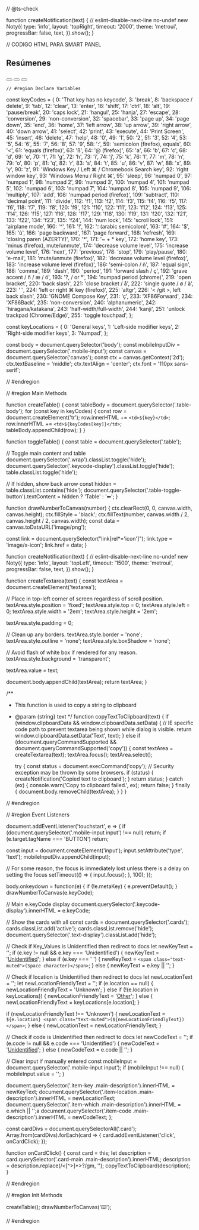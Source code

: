 // @ts-check

function createNotification(text) {
  // eslint-disable-next-line no-undef
  new Noty({
    type: 'info',
    layout: 'topRight',
    timeout: '2000',
    theme: 'metroui',
    progressBar: false,
    text,
  }).show();
}

// CODIGO HTML PARA SMART PANEL
   <div id="panel-2" class="panel col-12">
        <div class="panel-hdr">
          <h2>
            Resúmenes
          </h2>
            <div class="panel-toolbar">
                <button class="btn btn-panel" data-action="panel-collapse" data-toggle="tooltip" data-offset="0,10" data-original-title="Collapse"></button>
                <button class="btn btn-panel" data-action="panel-fullscreen" data-toggle="tooltip" data-offset="0,10" data-original-title="Fullscreen"></button>
                <button class="btn btn-panel" data-action="panel-close" data-toggle="tooltip" data-offset="0,10" data-original-title="Close"></button>
            </div>
        </div>
        <div class="panel-container show">
            <div class="panel-content">
            </div>
        </div>
    </div>


    // #region Declare Variables

const keyCodes = {
  0: 'That key has no keycode',
  3: 'break',
  8: 'backspace / delete',
  9: 'tab',
  12: 'clear',
  13: 'enter',
  16: 'shift',
  17: 'ctrl',
  18: 'alt',
  19: 'pause/break',
  20: 'caps lock',
  21: 'hangul',
  25: 'hanja',
  27: 'escape',
  28: 'conversion',
  29: 'non-conversion',
  32: 'spacebar',
  33: 'page up',
  34: 'page down',
  35: 'end',
  36: 'home',
  37: 'left arrow',
  38: 'up arrow',
  39: 'right arrow',
  40: 'down arrow',
  41: 'select',
  42: 'print',
  43: 'execute',
  44: 'Print Screen',
  45: 'insert',
  46: 'delete',
  47: 'help',
  48: '0',
  49: '1',
  50: '2',
  51: '3',
  52: '4',
  53: '5',
  54: '6',
  55: '7',
  56: '8',
  57: '9',
  58: ':',
  59: 'semicolon (firefox), equals',
  60: '<',
  61: 'equals (firefox)',
  63: 'ß',
  64: '@ (firefox)',
  65: 'a',
  66: 'b',
  67: 'c',
  68: 'd',
  69: 'e',
  70: 'f',
  71: 'g',
  72: 'h',
  73: 'i',
  74: 'j',
  75: 'k',
  76: 'l',
  77: 'm',
  78: 'n',
  79: 'o',
  80: 'p',
  81: 'q',
  82: 'r',
  83: 's',
  84: 't',
  85: 'u',
  86: 'v',
  87: 'w',
  88: 'x',
  89: 'y',
  90: 'z',
  91: 'Windows Key / Left ⌘ / Chromebook Search key',
  92: 'right window key',
  93: 'Windows Menu / Right ⌘',
  95: 'sleep',
  96: 'numpad 0',
  97: 'numpad 1',
  98: 'numpad 2',
  99: 'numpad 3',
  100: 'numpad 4',
  101: 'numpad 5',
  102: 'numpad 6',
  103: 'numpad 7',
  104: 'numpad 8',
  105: 'numpad 9',
  106: 'multiply',
  107: 'add',
  108: 'numpad period (firefox)',
  109: 'subtract',
  110: 'decimal point',
  111: 'divide',
  112: 'f1',
  113: 'f2',
  114: 'f3',
  115: 'f4',
  116: 'f5',
  117: 'f6',
  118: 'f7',
  119: 'f8',
  120: 'f9',
  121: 'f10',
  122: 'f11',
  123: 'f12',
  124: 'f13',
  125: 'f14',
  126: 'f15',
  127: 'f16',
  128: 'f17',
  129: 'f18',
  130: 'f19',
  131: 'f20',
  132: 'f21',
  133: 'f22',
  134: 'f23',
  135: 'f24',
  144: 'num lock',
  145: 'scroll lock',
  151: 'airplane mode',
  160: '^',
  161: '!',
  162: '؛ (arabic semicolon)',
  163: '#',
  164: '$',
  165: 'ù',
  166: 'page backward',
  167: 'page forward',
  168: 'refresh',
  169: 'closing paren (AZERTY)',
  170: '*',
  171: '~ + * key',
  172: 'home key',
  173: 'minus (firefox), mute/unmute',
  174: 'decrease volume level',
  175: 'increase volume level',
  176: 'next',
  177: 'previous',
  178: 'stop',
  179: 'play/pause',
  180: 'e-mail',
  181: 'mute/unmute (firefox)',
  182: 'decrease volume level (firefox)',
  183: 'increase volume level (firefox)',
  186: 'semi-colon / ñ',
  187: 'equal sign',
  188: 'comma',
  189: 'dash',
  190: 'period',
  191: 'forward slash / ç',
  192: 'grave accent / ñ / æ / ö',
  193: '?, / or °',
  194: 'numpad period (chrome)',
  219: 'open bracket',
  220: 'back slash',
  221: 'close bracket / å',
  222: 'single quote / ø / ä',
  223: '`',
  224: 'left or right ⌘ key (firefox)',
  225: 'altgr',
  226: '< /git >, left back slash',
  230: 'GNOME Compose Key',
  231: 'ç',
  233: 'XF86Forward',
  234: 'XF86Back',
  235: 'non-conversion',
  240: 'alphanumeric',
  242: 'hiragana/katakana',
  243: 'half-width/full-width',
  244: 'kanji',
  251: 'unlock trackpad (Chrome/Edge)',
  255: 'toggle touchpad',
};

const keyLocations = {
  0: 'General keys',
  1: 'Left-side modifier keys',
  2: 'Right-side modifier keys',
  3: 'Numpad',
};

const body = document.querySelector('body');
const mobileInputDiv = document.querySelector('.mobile-input');
const canvas = document.querySelector('canvas');
const ctx = canvas.getContext('2d');
ctx.textBaseline = 'middle';
ctx.textAlign = 'center';
ctx.font = '110px sans-serif';

// #endregion

// #region Main Methods

function createTable() {
  const tableBody = document.querySelector('.table-body');
  for (const key in keyCodes) {
    const row = document.createElement('tr');
    row.innerHTML += `<td>${key}</td>`;
    row.innerHTML += `<td>${keyCodes[key]}</td>`;
    tableBody.appendChild(row);
  }
}

function toggleTable() {
  const table = document.querySelector('.table');

  // Toggle main content and table
  document.querySelector('.wrap').classList.toggle('hide');
  document.querySelector('.keycode-display').classList.toggle('hide');
  table.classList.toggle('hide');

  // If hidden, show back arrow
  const hidden = table.classList.contains('hide');
  document.querySelector('.table-toggle-button').textContent = hidden ? 'Table' : '⬅';
}

function drawNumberToCanvas(number) {
  ctx.clearRect(0, 0, canvas.width, canvas.height);
  ctx.fillStyle = 'black';
  ctx.fillText(number, canvas.width / 2, canvas.height / 2, canvas.width);
  const data = canvas.toDataURL('image/png');

  const link = document.querySelector("link[rel*='icon']");
  link.type = 'image/x-icon';
  link.href = data;
}

function createNotification(text) {
  // eslint-disable-next-line no-undef
  new Noty({
    type: 'info',
    layout: 'topLeft',
    timeout: '1500',
    theme: 'metroui',
    progressBar: false,
    text,
  }).show();
}

function createTextarea(text) {
  const textArea = document.createElement('textarea');

  // Place in top-left corner of screen regardless of scroll position.
  textArea.style.position = 'fixed';
  textArea.style.top = 0;
  textArea.style.left = 0;
  textArea.style.width = '2em';
  textArea.style.height = '2em';

  textArea.style.padding = 0;

  // Clean up any borders.
  textArea.style.border = 'none';
  textArea.style.outline = 'none';
  textArea.style.boxShadow = 'none';

  // Avoid flash of white box if rendered for any reason.
  textArea.style.background = 'transparent';

  textArea.value = text;

  document.body.appendChild(textArea);
  return textArea;
}

/**
 * This function is used to copy a string to clipboard
 * @param {string} text
 */
function copyTextToClipboard(text) {
  if (window.clipboardData && window.clipboardData.setData) {
    // IE specific code path to prevent textarea being shown while dialog is visible.
    return window.clipboardData.setData('Text', text);
  } else if (document.queryCommandSupported && document.queryCommandSupported('copy')) {
    const textArea = createTextarea(text);
    textArea.focus();
    textArea.select();

    try {
      const status = document.execCommand('copy'); // Security exception may be thrown by some browsers.
      if (status) {
        createNotification('Copied text to clipboard');
      }
      return status;
    } catch (ex) {
      console.warn('Copy to clipboard failed.', ex);
      return false;
    } finally {
      document.body.removeChild(textArea);
    }
  }
}

// #endregion

// #region Event Listeners

document.addEventListener('touchstart', e => {
  if (document.querySelector('.mobile-input input') !== null) return;
  if (e.target.tagName === 'BUTTON') return;

  const input = document.createElement('input');
  input.setAttribute('type', 'text');
  mobileInputDiv.appendChild(input);

  // For some reason, the focus is immediately lost unless there is a delay on setting the focus
  setTimeout(() => {
    input.focus();
  }, 100);
});

body.onkeydown = function(e) {
  if (!e.metaKey) {
    e.preventDefault();
  }
  drawNumberToCanvas(e.keyCode);

  // Main e.keyCode display
  document.querySelector('.keycode-display').innerHTML = e.keyCode;

  // Show the cards with all
  const cards = document.querySelector('.cards');
  cards.classList.add('active');
  cards.classList.remove('hide');
  document.querySelector('.text-display').classList.add('hide');

  // Check if Key_Values is Unidentified then redirect to docs
  let newKeyText = '';
  if (e.key != null && e.key === 'Unidentified') {
    newKeyText = '<a href="https://developer.mozilla.org/en-US/docs/Web/API/KeyboardEvent/key/Key_Values#Special_values" target="_blank" rel="noopener">Unidentified</a>';
  } else if (e.key === ' ') {
    newKeyText = `<span class="text-muted">(Space character)</span>`;
  } else {
    newKeyText = e.key || '';
  }

  // Check if location is Unidentified then redirect to docs
  let newLocationText = '';
  let newLocationFriendlyText = '';
  if (e.location == null) {
    newLocationFriendlyText = 'Unknown';
  } else if (!(e.location in keyLocations)) {
    newLocationFriendlyText = '<a href="https://developer.mozilla.org/en-US/docs/Web/API/KeyboardEvent/location" target="_blank" rel="noopener">Other</a>';
  } else {
    newLocationFriendlyText = keyLocations[e.location];
  }

  if (newLocationFriendlyText !== 'Unknown') {
    newLocationText = `${e.location} <span class="text-muted">(${newLocationFriendlyText})</span>`;
  } else {
    newLocationText = newLocationFriendlyText;
  }

  // Check if code is Unidentified then redirect to docs
  let newCodeText = '';
  if (e.code != null && e.code === 'Unidentified') {
    newCodeText = '<a href="https://w3c.github.io/uievents-code/#table-key-code-special" target="_blank" rel="noopener">Unidentified</a>';
  } else {
    newCodeText = e.code || '';
  }

  // Clear input if manually entered
  const mobileInput = document.querySelector('.mobile-input input');
  if (mobileInput !== null) {
    mobileInput.value = '';
  }

  document.querySelector('.item-key .main-description').innerHTML = newKeyText;
  document.querySelector('.item-location .main-description').innerHTML = newLocationText;
  document.querySelector('.item-which .main-description').innerHTML = e.which || '';a
  document.querySelector('.item-code .main-description').innerHTML = newCodeText;
};

const cardDivs = document.querySelectorAll('.card');
Array.from(cardDivs).forEach(card => {
  card.addEventListener('click', onCardClick);
});

function onCardClick() {
  const card = this;
  let description = card.querySelector('.card-main .main-description').innerHTML;
  description = description.replace(/<[^>]*>?/gm, '');
  copyTextToClipboard(description);
}

// #endregion

// #region Init Methods

createTable();
drawNumberToCanvas('⌨️');

// #endregion
